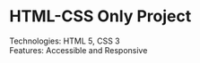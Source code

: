 <h1>HTML-CSS Only Project</h1>
Technologies: HTML 5, CSS 3
<br>
Features: Accessible and Responsive 
